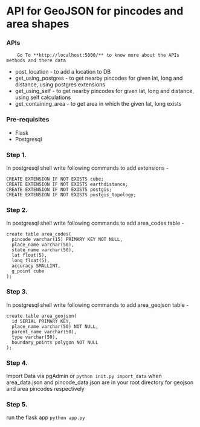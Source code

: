 # API for GeoJSON for pincodes and area shapes

### APIs

```
	Go To **http://localhost:5000/** to know more about the APIs methods and there data
```

* post_location - to add a location to DB
* get_using_postgres - to get nearby pincodes for given lat, long and distance, using postgres extensions
* get_using_self - to get nearby pincodes for given lat, long and distance, using self calculations
* get_containing_area - to get area in which the given lat, long exists

### Pre-requisites

  * Flask
  * Postgresql


### Step 1. 

In postgresql shell write following commands to add extensions - 

```
CREATE EXTENSION IF NOT EXISTS cube;
CREATE EXTENSION IF NOT EXISTS earthdistance;
CREATE EXTENSION IF NOT EXISTS postgis;
CREATE EXTENSION IF NOT EXISTS postgis_topology;
```

### Step 2. 

In postgresql shell write following commands to add area_codes table - 

```
create table area_codes(
  pincode varchar(15) PRIMARY KEY NOT NULL, 
  place_name varchar(50), 
  state_name varchar(50), 
  lat float(5), 
  long float(5), 
  accuracy SMALLINT,
  g_point cube
);
```

### Step 3. 

In postgresql shell write following commands to add area_geojson table - 

```
create table area_geojson(
  id SERIAL PRIMARY KEY, 
  place_name varchar(50) NOT NULL,
  parent_name varchar(50),
  type varchar(50),
  boundary_points polygon NOT NULL
);
```

### Step 4. 

Import Data via pgAdmin or `python init.py import_data` when area_data.json and pincode_data.json are in your root directory for geojson and area pincodes respectively


### Step 5. 

run the flask app `python app.py`